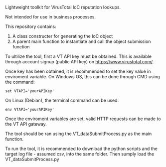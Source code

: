 Lightweight toolkit for VirusTotal IoC reputation lookups.

Not intended for use in business processes.

This repository contains:
1. A class constructer for generating the IoC object
2. A parent main function to instantiate and call the object submission function

To ultilize the tool, first a VT API key must be obtained.
This is available through account signup (public API key) on https://www.virustotal.com/.

Once key has been obtained, it is recommended to set the key value in enviroment variable.
On Windows OS, this can be done through CMD using the <set> command:

    set VTAPI='yourAPIKey'
    
On Linux (Debian), the terminal command <env> can be used:

    env VTAPI='yourAPIKey'
    
Once the enviroment variables are set, valid HTTP requests can be made to the VT API gateway.

The tool should be ran using the VT_dataSubmitProcess.py as the main function.

To run the tool, it is recommended to download the python scripts and the target log file - assumed csv, into the same folder.
Then sumply load the VT_dataSubmitProcess.py
